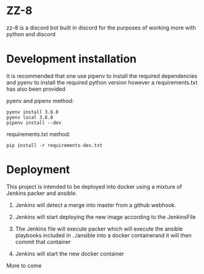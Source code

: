 # ZZ-8
zz-8 is a discord bot built in discord for the purposes of working more with python and discord

# Development installation
It is recommended that one use pipenv to install the required dependencies and pyenv to install
the required python version however a requirements.txt has also been provided

pyenv and pipenv method: 
```
pyenv install 3.6.8
pyenv local 3.6.8
pipenv install --dev
```

requirements.txt method: 
```
pip install -r requirements-dev.txt
```

# Deployment
This project is intended to be deployed into docker using a mixture of Jenkins packer and ansible.

1. Jenkins will detect a merge into master from a github webhook.

2. Jenkins will start deploying the new image according to the JenkinsFile

3. The Jenkins file will execute packer which will execute the ansible playbooks 
included in ../ansible into a docker containerand it will then commit that container

4. Jenkins will start the new docker container

More to come
